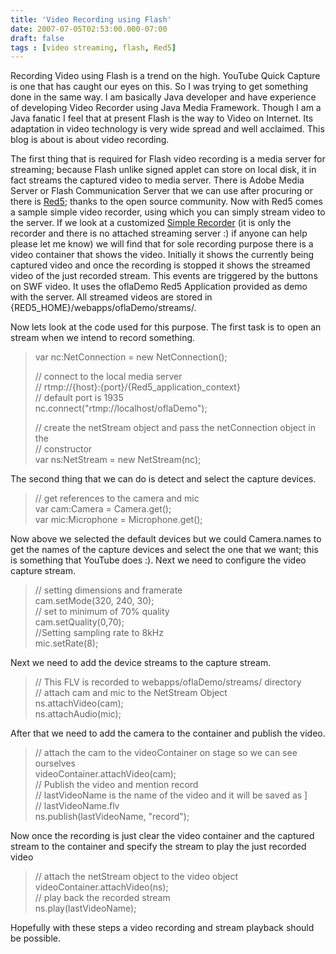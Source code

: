 ```yaml
---
title: 'Video Recording using Flash'
date: 2007-07-05T02:53:00.000-07:00
draft: false
tags : [video streaming, flash, Red5]
---
```


Recording Video using Flash is a trend on the high. YouTube Quick Capture is one that has caught our eyes on this. So I was trying to get something done in the same way. I am basically Java developer and have experience of developing Video Recorder using Java Media Framework. Though I am a Java fanatic I feel that at present Flash is the way to Video on Internet. Its adaptation in video technology is very wide spread and well acclaimed. This blog is about is about video recording.  
  
The first thing that is required for Flash video recording is a media server for streaming; because Flash unlike signed applet can store on local disk, it in fact streams the captured video to media server. There is Adobe Media Server or Flash Communication Server that we can use after procuring or there is [Red5](http://osflash.org/red5); thanks to the open source community. Now with Red5 comes a sample simple video recorder, using which you can simply stream video to the server. If we look at a customized [Simple Recorder](http://imyousuf.100webspace.net/blog-demo/video-recorder/SimpleRecorder.html) (it is only the recorder and there is no attached streaming server :) if anyone can help please let me know) we will find that for sole recording purpose there is a video container that shows the video. Initially it shows the currently being captured video and once the recording is stopped it shows the streamed video of the just recorded stream. This events are triggered by the buttons on SWF video. It uses the oflaDemo Red5 Application provided as demo with the server. All streamed videos are stored in {RED5\_HOME}/webapps/oflaDemo/streams/.  
  
Now lets look at the code used for this purpose. The first task is to open an stream when we intend to record something.  

> var nc:NetConnection = new NetConnection();  
>   
> // connect to the local media server  
> // rtmp://{host}:{port}/{Red5\_application\_context}  
> // default port is 1935  
> nc.connect("rtmp://localhost/oflaDemo");  
>   
> // create the netStream object and pass the netConnection object in the  
> // constructor  
> var ns:NetStream = new NetStream(nc);

The second thing that we can do is detect and select the capture devices.  

> // get references to the camera and mic  
> var cam:Camera = Camera.get();  
> var mic:Microphone = Microphone.get();

Now above we selected the default devices but we could Camera.names to get the names of the capture devices and select the one that we want; this is something that YouTube does :). Next we need to configure the video capture stream.  

> // setting dimensions and framerate  
> cam.setMode(320, 240, 30);  
> // set to minimum of 70% quality  
> cam.setQuality(0,70);  
> //Setting sampling rate to 8kHz  
> mic.setRate(8);

Next we need to add the device streams to the capture stream.  

> // This FLV is recorded to webapps/oflaDemo/streams/ directory  
> // attach cam and mic to the NetStream Object  
> ns.attachVideo(cam);  
> ns.attachAudio(mic);

After that we need to add the camera to the container and publish the video.  

> // attach the cam to the videoContainer on stage so we can see ourselves  
> videoContainer.attachVideo(cam);  
> // Publish the video and mention record  
> // lastVideoName is the name of the video and it will be saved as \]  
> // lastVideoName.flv  
> ns.publish(lastVideoName, "record");  

Now once the recording is just clear the video container and the captured stream to the container and specify the stream to play the just recorded video  

> // attach the netStream object to the video object  
> videoContainer.attachVideo(ns);  
> // play back the recorded stream  
> ns.play(lastVideoName);

Hopefully with these steps a video recording and stream playback should be possible.